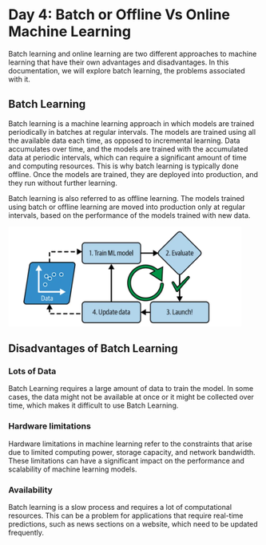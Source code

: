 # Day 4: Batch or Offline Vs Online Machine Learning

Batch learning and online learning are two different approaches to machine learning that have their own advantages and disadvantages. In this documentation, we will explore batch learning, the problems associated with it.


## Batch Learning

Batch learning is a machine learning approach in which models are trained periodically in batches at regular intervals. The models are trained using all the available data each time, as opposed to incremental learning. Data accumulates over time, and the models are trained with the accumulated data at periodic intervals, which can require a significant amount of time and computing resources. This is why batch learning is typically done offline. Once the models are trained, they are deployed into production, and they run without further learning.

Batch learning is also referred to as offline learning. The models trained using batch or offline learning are moved into production only at regular intervals, based on the performance of the models trained with new data.

<img src="batch-learning.png" height="200">


## Disadvantages of Batch Learning

### Lots of Data

Batch Learning requires a large amount of data to train the model. In some cases, the data might not be available at once or it might be collected over time, which makes it difficult to use Batch Learning.

### Hardware limitations

Hardware limitations in machine learning refer to the constraints that arise due to limited computing power, storage capacity, and network bandwidth. These limitations can have a significant impact on the performance and scalability of machine learning models.

### Availability

Batch learning is a slow process and requires a lot of computational resources. This can be a problem for applications that require real-time predictions, such as news sections on a website, which need to be updated frequently.



